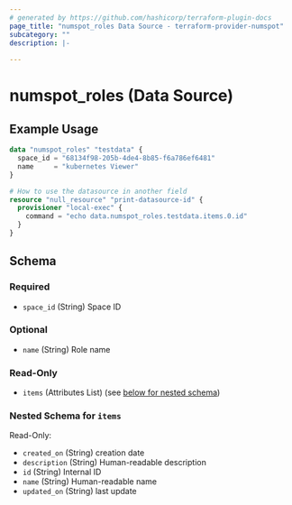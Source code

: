 ```yaml
---
# generated by https://github.com/hashicorp/terraform-plugin-docs
page_title: "numspot_roles Data Source - terraform-provider-numspot"
subcategory: ""
description: |-
  
---
```


# numspot_roles (Data Source)



## Example Usage

```terraform
data "numspot_roles" "testdata" {
  space_id = "68134f98-205b-4de4-8b85-f6a786ef6481"
  name     = "kubernetes Viewer"
}

# How to use the datasource in another field
resource "null_resource" "print-datasource-id" {
  provisioner "local-exec" {
    command = "echo data.numspot_roles.testdata.items.0.id"
  }
}
```

<!-- schema generated by tfplugindocs -->
## Schema

### Required

- `space_id` (String) Space ID

### Optional

- `name` (String) Role name

### Read-Only

- `items` (Attributes List) (see [below for nested schema](#nestedatt--items))

<a id="nestedatt--items"></a>
### Nested Schema for `items`

Read-Only:

- `created_on` (String) creation date
- `description` (String) Human-readable description
- `id` (String) Internal ID
- `name` (String) Human-readable name
- `updated_on` (String) last update
